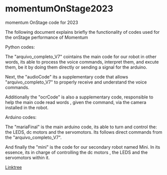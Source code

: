 # momentumOnStage2023
momentum OnStage code for 2023

The following document explains briefly the functionality of codes used for the onStage performance of Momentum

Python codes:

The "arquivo_completo_V7" cointains the main code for our robot in other words, its able to process the voice commands, interpret them, and excute them, be it by doing them directly or sending a signal for the arduino.

Next, the "audioCode" its a supplementary code that allows "arquivo_completo_V7" to properly receive and understand the voice commands.

Additionally the "ocrCode" is also a supplementary code, responsible to help the main code read words , given the command, via the camera installed in the robot.

Arduino codes:

The "mariaFinal" is the main arduino code, its able to turn and control the: the LEDS, dc motors and the servomotors. Its follows direct commands from the "arquivo_completo_V7".

And finally the "mini" is the code for our secondary robot named Mini. In its essence, its in charge of controlling the dc motors , the LEDS and the servomotors within it.



[Linktree](linktr.ee/momentum_robotics_onstage)
